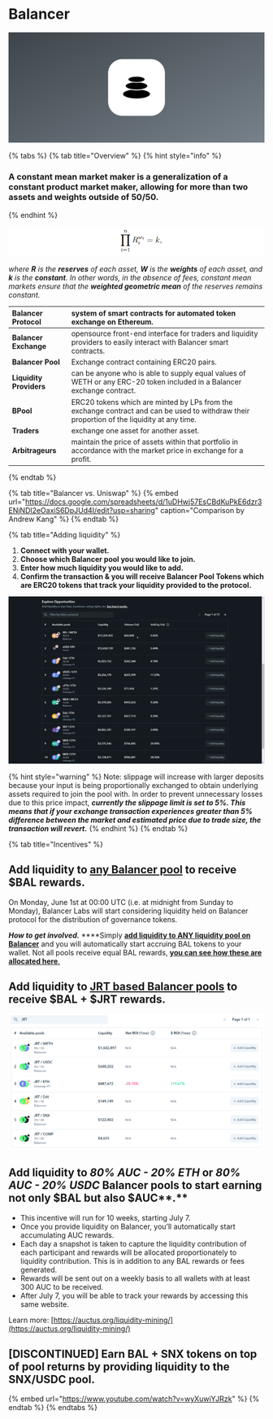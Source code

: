 # Balancer

![](../../.gitbook/assets/group-277.png)

{% tabs %}
{% tab title="Overview" %}
{% hint style="info" %}
### A constant mean market maker is a generalization of a constant product market maker, allowing for more than two assets and weights outside of 50/50.
{% endhint %}

![](../../.gitbook/assets/image.png)

 _where **R** is the **reserves** of each asset, **W** is the **weights** of each asset, and **k** is the **constant**. In other words, in the absence of fees, constant mean markets ensure that the **weighted geometric mean** of the reserves remains constant._

| **Balancer Protocol** | system of smart contracts for automated token exchange on Ethereum. |
| :--- | :--- |
| **Balancer Exchange** | opensource front-end interface for traders and liquidity providers to easily interact with Balancer smart contracts. |
| **Balancer Pool** | Exchange contract containing ERC20 pairs. |
| **Liquidity Providers**  | can be anyone who is able to supply equal values of WETH or any ERC-20 token included in a Balancer exchange contract. |
| **BPool** | ERC20 tokens which are minted by LPs from the exchange contract and can be used to withdraw their proportion of the liquidity at any time. |
| **Traders** | exchange one asset for another asset. |
| **Arbitrageurs** | maintain the price of assets within that portfolio in accordance with the market price in exchange for a profit. |
{% endtab %}

{% tab title="Balancer vs. Uniswap" %}
{% embed url="https://docs.google.com/spreadsheets/d/1uDHwj57EsCBdKuPkE6dzr3ENjNDl2eOaxiS6DpJUd4I/edit?usp=sharing" caption="Comparison by Andrew Kang" %}
{% endtab %}

{% tab title="Adding liquidity" %}
1. **Connect with your wallet.**
2. **Choose which Balancer pool you would like to join.**
3. **Enter how much liquidity you would like to add.**
4. **Confirm the transaction & you will receive Balancer Pool Tokens which are ERC20 tokens that track your liquidity provided to the protocol.**

![](../../.gitbook/assets/cui3qnxovn.gif)

{% hint style="warning" %}
Note: slippage will increase with larger deposits because your input is being proportionally exchanged to obtain underlying assets required to join the pool with. In order to prevent unnecessary losses due to this price impact, _**currently the slippage limit is set to 5%. This means that if your exchange transaction experiences greater than 5% difference between the market and estimated price due to trade size, the transaction will revert.**_
{% endhint %}
{% endtab %}

{% tab title="Incentives" %}
## Add liquidity to [any Balancer pool](https://www.zapper.fi/invest) to receive $BAL rewards.

On Monday, June 1st at 00:00 UTC \(i.e. at midnight from Sunday to Monday\), Balancer Labs will start considering liquidity held on Balancer protocol for the distribution of governance tokens. 

_**How to get involved.**_ ****Simply [**add liquidity to ANY liquidity pool on Balancer**](https://www.zapper.fi/invest) and you will automatically start accruing BAL tokens to your wallet. Not all pools receive equal BAL rewards, [**you can see how these are allocated here**.](http://www.predictions.exchange/uniswap_markets/)

## Add liquidity to [JRT based Balancer pools](https://www.zapper.fi/invest) to receive $BAL + $JRT rewards.

![Type in &apos;JRT&apos; to filter out available pools on the invest tab](../../.gitbook/assets/chrome_ydbqwowneb.png)

## Add liquidity to _80% AUC - 20% ETH_ or _80% AUC - 20% USDC_ Balancer pools to start earning not only $BAL but also $AUC**.**

* This incentive will run for 10 weeks, starting July 7.
* Once you provide liquidity on Balancer, you’ll automatically start accumulating AUC rewards.
* Each day a snapshot is taken to capture the liquidity contribution of each participant and rewards will be allocated proportionately to liquidity contribution. This is in addition to any BAL rewards or fees generated.
* Rewards will be sent out on a weekly basis to all wallets with at least 300 AUC to be received.
* After July 7, you will be able to track your rewards by accessing this same website.

Learn more: [https://auctus.org/liquidity-mining/](https://auctus.org/liquidity-mining/)

## **\[DISCONTINUED\] Earn BAL + SNX tokens on top of pool returns by providing liquidity to the SNX/USDC pool.**

{% embed url="https://www.youtube.com/watch?v=wyXuwiYJRzk" %}
{% endtab %}
{% endtabs %}











